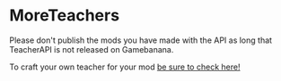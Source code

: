 # MoreTeachers

Please don't publish the mods you have made with the API as long that TeacherAPI is not released on Gamebanana.

To craft your own teacher for your mod [be sure to check here!](https://github.com/Sakyce/TeacherAPI/blob/master/TeacherAPI/README.md)
